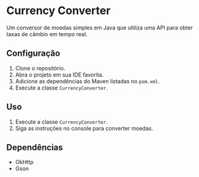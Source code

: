 # Currency Converter

Um conversor de moedas simples em Java que utiliza uma API para obter taxas de câmbio em tempo real.

## Configuração

1. Clone o repositório.
2. Abra o projeto em sua IDE favorita.
3. Adicione as dependências do Maven listadas no `pom.xml`.
4. Execute a classe `CurrencyConverter`.

## Uso

1. Execute a classe `CurrencyConverter`.
2. Siga as instruções no console para converter moedas.

## Dependências

- OkHttp
- Gson
